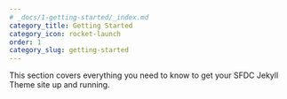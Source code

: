 ```yaml
---
# _docs/1-getting-started/_index.md
category_title: Getting Started
category_icon: rocket-launch
order: 1
category_slug: getting-started
---
```

This section covers everything you need to know to get your SFDC Jekyll Theme site up and running.